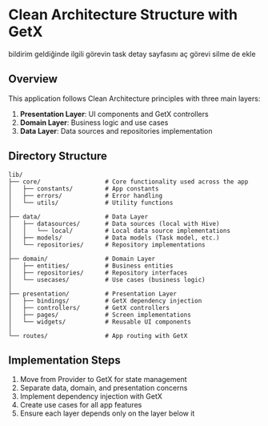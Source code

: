 # Clean Architecture Structure with GetX


bildirim geldiğinde ilgili görevin task detay sayfasını aç 
görevi silme de ekle




## Overview
This application follows Clean Architecture principles with three main layers:

1. **Presentation Layer**: UI components and GetX controllers
2. **Domain Layer**: Business logic and use cases
3. **Data Layer**: Data sources and repositories implementation

## Directory Structure

```
lib/
├── core/                  # Core functionality used across the app
│   ├── constants/         # App constants
│   ├── errors/            # Error handling
│   └── utils/             # Utility functions
│
├── data/                  # Data Layer
│   ├── datasources/       # Data sources (local with Hive)
│   │   └── local/         # Local data source implementations
│   ├── models/            # Data models (Task model, etc.)
│   └── repositories/      # Repository implementations
│
├── domain/                # Domain Layer
│   ├── entities/          # Business entities
│   ├── repositories/      # Repository interfaces
│   └── usecases/          # Use cases (business logic)
│
├── presentation/          # Presentation Layer
│   ├── bindings/          # GetX dependency injection
│   ├── controllers/       # GetX controllers
│   ├── pages/             # Screen implementations
│   └── widgets/           # Reusable UI components
│
└── routes/                # App routing with GetX
```

## Implementation Steps
1. Move from Provider to GetX for state management
2. Separate data, domain, and presentation concerns
3. Implement dependency injection with GetX
4. Create use cases for all app features
5. Ensure each layer depends only on the layer below it
